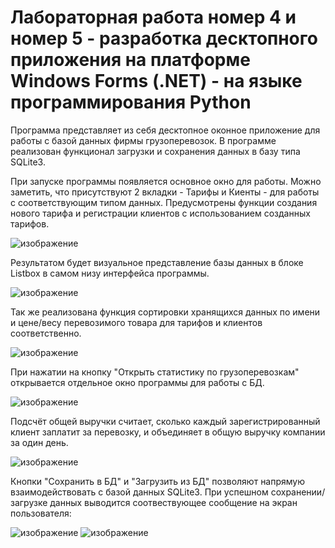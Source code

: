 # Лабораторная работа номер 4 и номер 5 - разработка десктопного приложения на платформе Windows Forms (.NET) - на языке программирования Python
Программа представляет из себя десктопное оконное приложение для работы с базой данных фирмы грузоперевозок. В программе реализован функционал загрузки и сохранения данных в базу типа SQLite3.

При запуске программы появляется основное окно для работы. Можно заметить, что присутствуют 2 вкладки - Тарифы и Киенты - для работы с соответствующим типом данных. Предусмотрены функции создания нового тарифа и регистрации клиентов с использованием созданных тарифов.

![изображение](https://github.com/user-attachments/assets/28dc2d73-0d9f-41f1-87ba-3c7bc83c403f)

Результатом будет визуальное представление базы данных в блоке Listbox в самом низу интерфейса программы.

![изображение](https://github.com/user-attachments/assets/e223e57f-02be-46c2-b282-e07cb39d0585)

Так же реализована функция сортировки хранящихся данных по имени и цене/весу перевозимого товара для тарифов и клиентов соответственно.

![изображение](https://github.com/user-attachments/assets/3b9a78ce-adbf-4ad6-97bc-e3a8b2ecfdfb)

При нажатии на кнопку "Открыть статистику по грузоперевозкам" открывается отдельное окно программы для работы с БД.

![изображение](https://github.com/user-attachments/assets/36b45b98-8b49-4e4a-b28a-e60b2782c496)

Подсчёт общей выручки считает, сколько каждый зарегистрированный клиент заплатит за перевозку, и объединяет в общую выручку компании за один день.

![изображение](https://github.com/user-attachments/assets/c70b019c-bfa3-4ed6-852f-b39db2f0d7db)

Кнопки "Сохранить в БД" и "Загрузить из БД" позволяют напрямую взаимодействовать с базой данных SQLite3. При успешном сохранении/загрузке данных выводится соотвествующее сообщение на экран пользователя:

![изображение](https://github.com/user-attachments/assets/50c07857-3b6c-4117-bd3c-0d8cefeba07f) ![изображение](https://github.com/user-attachments/assets/e1039d73-f1be-4a86-83f3-c16ac6663006)


